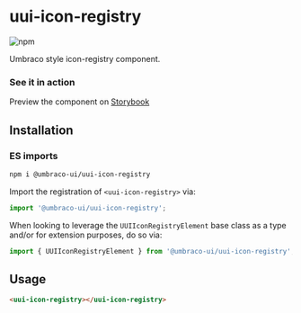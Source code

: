 # uui-icon-registry

![npm](https://img.shields.io/npm/v/@umbraco-ui/uui-icon-registry?logoColor=%231B264F)

Umbraco style icon-registry component.

### See it in action

Preview the component on [Storybook](http://localhost:6006/?path=/story/uui-icon-registry)

## Installation

### ES imports

```zsh
npm i @umbraco-ui/uui-icon-registry
```

Import the registration of `<uui-icon-registry>` via:

```javascript
import '@umbraco-ui/uui-icon-registry';
```

When looking to leverage the `UUIIconRegistryElement` base class as a type and/or for extension purposes, do so via:

```javascript
import { UUIIconRegistryElement } from '@umbraco-ui/uui-icon-registry';
```

## Usage

```html
<uui-icon-registry></uui-icon-registry>
```
